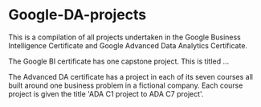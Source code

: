 # Google-DA-projects
This is a compilation of all projects undertaken in the Google Business Intelligence Certificate and Google Advanced Data Analytics Certificate.

The Google BI certificate has one capstone project. This is titled ...

The Advanced DA certificate has a project in each of its seven courses all built around one business problem in a fictional company. Each course project is given the title 'ADA C1 project to ADA C7 project'.
